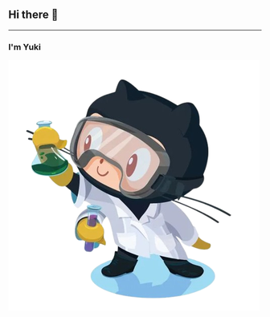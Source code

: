 ## Hi there 👋
<hr>

### I'm Yuki  
![](https://raw.githubusercontent.com/Yukixnya/Yukixnya/main/profiletest.png)
